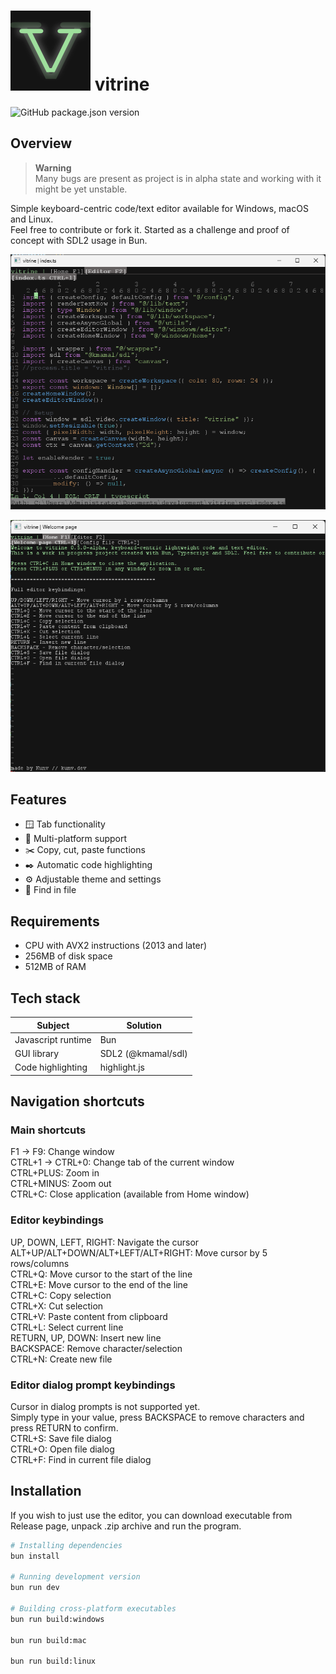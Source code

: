 # ![Favicon](https://raw.githubusercontent.com/pkunv/vitrine/master/resources/icon.png) vitrine

![GitHub package.json version](https://img.shields.io/github/package-json/v/pkunv/vitrine)

## Overview

> **Warning**  
> Many bugs are present as project is in alpha state and working with it might be yet unstable.

Simple keyboard-centric code/text editor available for Windows, macOS and Linux.\
Feel free to contribute or fork it. Started as a challenge and proof of concept with SDL2 usage in Bun.

![Screenshot 1](https://raw.githubusercontent.com/pkunv/vitrine/master/resources/screenshot-1.png)

![Screenshot 3](https://raw.githubusercontent.com/pkunv/vitrine/master/resources/screenshot-3.png)

## Features

- 🪟 Tab functionality
- 🚪 Multi-platform support
- ✂️ Copy, cut, paste functions
- ✒️ Automatic code highlighting
- ⚙️ Adjustable theme and settings
- 🔎 Find in file

## Requirements

- CPU with AVX2 instructions (2013 and later)
- 256MB of disk space
- 512MB of RAM

## Tech stack

| **Subject**        | **Solution**       |
|--------------------|--------------------|
| Javascript runtime | Bun                |
| GUI library        | SDL2 (@kmamal/sdl) |
| Code highlighting  | highlight.js       |

## Navigation shortcuts

### Main shortcuts
F1 -> F9: Change window\
CTRL+1 -> CTRL+0: Change tab of the current window\
CTRL+PLUS: Zoom in\
CTRL+MINUS: Zoom out\
CTRL+C: Close application (available from Home window)

### Editor keybindings

UP, DOWN, LEFT, RIGHT: Navigate the cursor\
ALT+UP/ALT+DOWN/ALT+LEFT/ALT+RIGHT: Move cursor by 5 rows/columns\
CTRL+Q: Move cursor to the start of the line\
CTRL+E: Move cursor to the end of the line\
CTRL+C: Copy selection\
CTRL+X: Cut selection\
CTRL+V: Paste content from clipboard\
CTRL+L: Select current line\
RETURN, UP, DOWN: Insert new line\
BACKSPACE: Remove character/selection\
CTRL+N: Create new file

### Editor dialog prompt keybindings
Cursor in dialog prompts is not supported yet.\
Simply type in your value, press BACKSPACE to remove characters and press RETURN to confirm.\
CTRL+S: Save file dialog\
CTRL+O: Open file dialog\
CTRL+F: Find in current file dialog

## Installation

If you wish to just use the editor, you can download executable from Release page,
unpack .zip archive and run the program.

```bash
# Installing dependencies
bun install

# Running development version
bun run dev

# Building cross-platform executables
bun run build:windows

bun run build:mac

bun run build:linux
```







